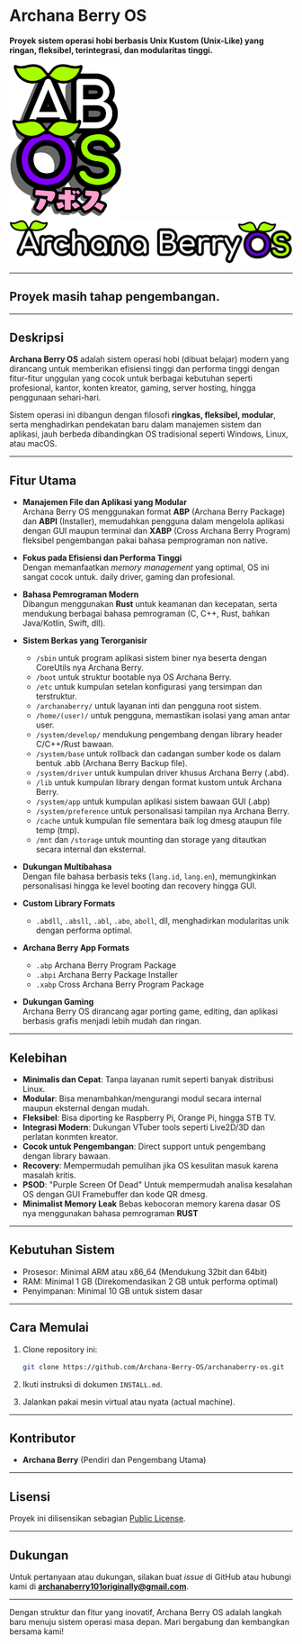 # Archana Berry OS  
**Proyek sistem operasi hobi berbasis Unix Kustom (Unix-Like) yang ringan, fleksibel, terintegrasi, dan modularitas tinggi.** 

<img src="https://raw.githubusercontent.com/Archana-Berry-OS/.github/main/profile/orglogo.png" alt="Logo Archana Berry Organization" width="200" />
<img src="https://raw.githubusercontent.com/Archana-Berry-OS/.github/main/profile/oslogo.png" alt="Logo Archana Berry OS" width="1000" />

---
## Proyek masih tahap pengembangan.

---

## Deskripsi  
**Archana Berry OS** adalah sistem operasi hobi (dibuat belajar) modern yang dirancang untuk memberikan efisiensi tinggi dan performa tinggi dengan fitur-fitur unggulan yang cocok untuk berbagai kebutuhan seperti profesional, kantor, konten kreator, gaming, server hosting, hingga penggunaan sehari-hari.  

Sistem operasi ini dibangun dengan filosofi **ringkas, fleksibel, modular**, serta menghadirkan pendekatan baru dalam manajemen sistem dan aplikasi, jauh berbeda dibandingkan OS tradisional seperti Windows, Linux, atau macOS.  

---

## Fitur Utama  
- **Manajemen File dan Aplikasi yang Modular**  
  Archana Berry OS menggunakan format **ABP** (Archana Berry Package) dan **ABPI** (Installer), memudahkan pengguna dalam mengelola aplikasi dengan GUI maupun terminal dan **XABP** (Cross Archana Berry Program) fleksibel pengembangan pakai bahasa pemprograman non native.

- **Fokus pada Efisiensi dan Performa Tinggi**  
  Dengan memanfaatkan *memory management* yang optimal, OS ini sangat cocok untuk. daily driver, gaming dan profesional.  

- **Bahasa Pemrograman Modern**  
  Dibangun menggunakan **Rust** untuk keamanan dan kecepatan, serta mendukung berbagai bahasa pemrograman (C, C++, Rust, bahkan Java/Kotlin, Swift, dll).  

- **Sistem Berkas yang Terorganisir**
  - `/sbin` untuk program aplikasi sistem biner nya beserta dengan CoreUtils nya Archana Berry.
  - `/boot` untuk struktur bootable nya OS Archana Berry.
  - `/etc` untuk kumpulan setelan konfigurasi yang tersimpan dan terstruktur.
  - `/archanaberry/` untuk layanan inti dan pengguna root sistem.  
  - `/home/(user)/` untuk pengguna, memastikan isolasi yang aman antar user.  
  - `/system/develop/` mendukung pengembang dengan library header C/C++/Rust bawaan.
  - `/system/base` untuk rollback dan cadangan sumber kode os dalam bentuk .abb (Archana Berry Backup file).
  - `/system/driver` untuk kumpulan driver khusus Archana Berry (.abd).
  - `/lib` untuk kumpulan library dengan format kustom untuk Archana Berry.
  - `/system/app` untuk kumpulan aplikasi sistem bawaan GUI (.abp)
  - `/system/preference` untuk personalisasi tampilan nya Archana Berry.
  - `/cache` untuk kumpulan file sementara baik log dmesg ataupun file temp (tmp).
  - `/mnt` dan `/storage` untuk mounting dan storage yang ditautkan secara internal dan eksternal.

- **Dukungan Multibahasa**  
  Dengan file bahasa berbasis teks (`lang.id`, `lang.en`), memungkinkan personalisasi hingga ke level booting dan recovery hingga GUI.  

- **Custom Library Formats**  
  - `.abdll`, `.absll`, `.abl`, `.abo`, `aboll`, dll, menghadirkan modularitas unik dengan performa optimal.
 
- **Archana Berry App Formats**
	- `.abp` Archana Berry Program Package
	- `.abpi` Archana Berry Package Installer
	- `.xabp` Cross Archana Berry Program Package

- **Dukungan Gaming**  
  Archana Berry OS dirancang agar porting game, editing, dan aplikasi berbasis grafis menjadi lebih mudah dan ringan.  

---

## Kelebihan  
- **Minimalis dan Cepat**: Tanpa layanan rumit seperti banyak distribusi Linux.
- **Modular**: Bisa menambahkan/mengurangi modul secara internal maupun eksternal dengan mudah.
- **Fleksibel**: Bisa diporting ke Raspberry Pi, Orange Pi, hingga STB TV.  
- **Integrasi Modern**: Dukungan VTuber tools seperti Live2D/3D dan perlatan konmten kreator.
- **Cocok untuk Pengembangan**: Direct support untuk pengembang dengan library bawaan.
- **Recovery**: Mempermudah pemulihan jika OS kesulitan masuk karena masalah kritis.
- **PSOD**: "Purple Screen Of Dead" Untuk mempermudah analisa kesalahan OS dengan GUI Framebuffer dan kode QR dmesg.
- **Minimalist Memory Leak** Bebas kebocoran memory karena dasar OS nya menggunakan bahasa pemrograman **RUST**

---

## Kebutuhan Sistem  
- Prosesor: Minimal ARM atau x86_64 (Mendukung 32bit dan 64bit)
- RAM: Minimal 1 GB (Direkomendasikan 2 GB untuk performa optimal)  
- Penyimpanan: Minimal 10 GB untuk sistem dasar  

---

## Cara Memulai  
1. Clone repository ini:  
   ```bash
   git clone https://github.com/Archana-Berry-OS/archanaberry-os.git
   ```  
2. Ikuti instruksi di dokumen `INSTALL.md`.  

3. Jalankan pakai mesin virtual atau nyata (actual machine).
---

## Kontributor  
- **Archana Berry** (Pendiri dan Pengembang Utama)  

---

## Lisensi  
Proyek ini dilisensikan sebagian [Public License](https://github.com/Archana-Berry-OS/lisensi/blob/main/README.md).  

---

## Dukungan  
Untuk pertanyaan atau dukungan, silakan buat *issue* di GitHub atau hubungi kami di **archanaberry101originally@gmail.com**.  

--- 

Dengan struktur dan fitur yang inovatif, Archana Berry OS adalah langkah baru menuju sistem operasi masa depan. Mari bergabung dan kembangkan bersama kami!
